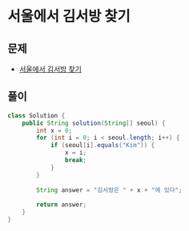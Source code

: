 # 서울에서 김서방 찾기
## 문제
- [서울에서 김서방 찾기](https://school.programmers.co.kr/learn/courses/30/lessons/12919)

## 풀이
```java
class Solution {
    public String solution(String[] seoul) {
        int x = 0;
        for (int i = 0; i < seoul.length; i++) {
            if (seoul[i].equals("Kim")) {
                x = i;
                break;
            }    
        }
        
        String answer = "김서방은 " + x + "에 있다";
        
        return answer;
    }
}
```